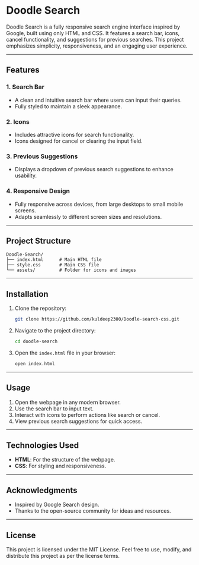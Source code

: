 # Doodle Search

Doodle Search is a fully responsive search engine interface inspired by Google, built using only HTML and CSS. It features a search bar, icons, cancel functionality, and suggestions for previous searches. This project emphasizes simplicity, responsiveness, and an engaging user experience.

---

## Features

### 1. **Search Bar**
   - A clean and intuitive search bar where users can input their queries.
   - Fully styled to maintain a sleek appearance.

### 2. **Icons**
   - Includes attractive icons for search functionality.
   - Icons designed for cancel or clearing the input field.

### 3. **Previous Suggestions**
   - Displays a dropdown of previous search suggestions to enhance usability.

### 4. **Responsive Design**
   - Fully responsive across devices, from large desktops to small mobile screens.
   - Adapts seamlessly to different screen sizes and resolutions.

---

## Project Structure

```
Doodle-Search/
├── index.html      # Main HTML file
├── style.css       # Main CSS file
└── assets/         # Folder for icons and images
```

---

## Installation

1. Clone the repository:
   ```bash
   git clone https://github.com/kuldeep2300/Doodle-search-css.git
   ```

2. Navigate to the project directory:
   ```bash
   cd doodle-search
   ```

3. Open the `index.html` file in your browser:
   ```bash
   open index.html
   ```

---

## Usage

1. Open the webpage in any modern browser.
2. Use the search bar to input text.
3. Interact with icons to perform actions like search or cancel.
4. View previous search suggestions for quick access.

---


## Technologies Used

- **HTML**: For the structure of the webpage.
- **CSS**: For styling and responsiveness.

---

## Acknowledgments

- Inspired by Google Search design.
- Thanks to the open-source community for ideas and resources.

---

## License

This project is licensed under the MIT License. Feel free to use, modify, and distribute this project as per the license terms.

